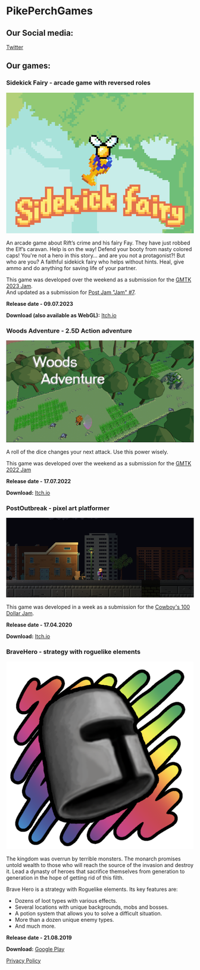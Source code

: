 <meta name="google-site-verification" content="422CstJpYdmUyCi9xZKZkjwOeBuqZCClioVb-R6WaGs" />

# PikePerchGames

## Our Social media:

[Twitter](https://twitter.com/PikePerchGS)

## Our games: 

### Sidekick Fairy - arcade game with reversed roles

![Logo Sidekick Fairy](/games/sidekickfairy/PreviewSidekickFairy.png)

An arcade game about Rift’s crime and his fairy Fay. They have just robbed the Elf’s caravan. Help is on the way! Defend your booty from nasty colored caps! You're not a hero in this story… and are you not a protagonist?! But who are you? A faithful sidekick fairy who helps without hints. Heal, give ammo and do anything for saving life of your partner.

This game was developed over the weekend as a submission for the [GMTK 2023 Jam](https://itch.io/jam/gmtk-2023/rate/2162776).\
And updated as a submission for [Post Jam "Jam" #7](https://itch.io/jam/post-jam-jam-7/rate/2162776).

**Release date - 09.07.2023**

**Download (also available as WebGL):** [Itch.io](https://pikeperchgames.itch.io/sidekickfairy)


### Woods Adventure - 2.5D Action adventure

![Logo Woods Adventure](/games/woodsadventure/gBo6PT.png)

A roll of the dice changes your next attack. Use this power wisely.

This game was developed over the weekend as a submission for the [GMTK 2022 Jam](https://itch.io/jam/gmtk-jam-2022/rate/1624674)

**Release date - 17.07.2022**

**Download:** [Itch.io](https://pikeperchgames.itch.io/woods-adventure)



### PostOutbreak - pixel art platformer

![Logo PostOutbreak](/games/postoutbreak/media/POscreenshot1.png)

This game was developed in a week as a submission for the [Cowboy's 100 Dollar Jam](https://itch.io/jam/cowboys-100-dollar-jam/rate/613559).

**Release date - 17.04.2020**

**Download:** [Itch.io](https://pikeperchgames.itch.io/postoutbreak)


### BraveHero - strategy with roguelike elements

![Logo BraveHero](/games/bravehero/img/BHlogo1.png)

The kingdom was overrun by terrible monsters. The monarch promises untold wealth to those who will reach the source of the invasion and destroy it. Lead a dynasty of heroes that sacrifice themselves from generation to generation in the hope of getting rid of this filth.

Brave Hero is a strategy with Roguelike elements. Its key features are:
 - Dozens of loot types with various effects.
 - Several locations with unique backgrounds, mobs and bosses.
 - A potion system that allows you to solve a difficult situation.
 - More than a dozen unique enemy types.
 - And much more.

 **Release date  -  21.08.2019**
 
 **Download:** [Google Play](https://play.google.com/store/apps/details?id=com.PikePerch.BH)

[Privacy Policy](/games/bravehero/docs/privacypolicy.html)


<!--
### height10 - hyper little game

![height10](/games/height10/height10Logo.jpg)

A very simple prototype developed by one of our developers in a couple of hours(just for fun).

**Release date - 10.05.2020**

**Download:** [Itch.io](https://pikeperchgames.itch.io/height10)
--> 